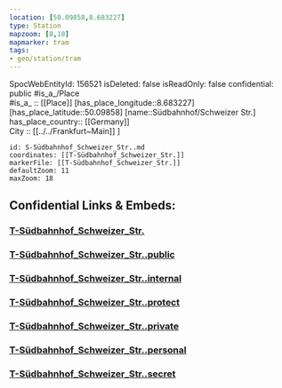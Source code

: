 ```yaml
---
location: [50.09858,8.683227] 
type: Station 
mapzoom: [8,18] 
mapmarker: tram 
tags:
- geo/station/tram
---
```

SpocWebEntityId: 156521
isDeleted: false
isReadOnly: false
confidential: public
#is_a_/Place  
#is_a_ :: [[Place]] 
[has_place_longitude::8.683227] 
[has_place_latitude::50.09858] 
[name::Südbahnhof/Schweizer Str.] 
has_place_country:: [[Germany]]  
City :: [[../../Frankfurt~Main]] ] 


```leaflet
id: S-Südbahnhof_Schweizer_Str..md
coordinates: [[T-Südbahnhof_Schweizer_Str.]] 
markerFile: [[T-Südbahnhof_Schweizer_Str.]] 
defaultZoom: 11 
maxZoom: 18
```


## Confidential Links & Embeds: 

### [T-Südbahnhof_Schweizer_Str.](/_Standards/Earth/Continent/Europe/Europe~Central/Germany/Germany~West/Hessen/counties~Hessen/Frankfurt~Main/Stations-FFM~T/T-Südbahnhof_Schweizer_Str..md) 

### [T-Südbahnhof_Schweizer_Str..public](/_public/Earth/Continent/Europe/Europe~Central/Germany/Germany~West/Hessen/counties~Hessen/Frankfurt~Main/Stations-FFM~T/T-Südbahnhof_Schweizer_Str..public.md) 

### [T-Südbahnhof_Schweizer_Str..internal](/_internal/Earth/Continent/Europe/Europe~Central/Germany/Germany~West/Hessen/counties~Hessen/Frankfurt~Main/Stations-FFM~T/T-Südbahnhof_Schweizer_Str..internal.md) 

### [T-Südbahnhof_Schweizer_Str..protect](/_protect/Earth/Continent/Europe/Europe~Central/Germany/Germany~West/Hessen/counties~Hessen/Frankfurt~Main/Stations-FFM~T/T-Südbahnhof_Schweizer_Str..protect.md) 

### [T-Südbahnhof_Schweizer_Str..private](/_private/Earth/Continent/Europe/Europe~Central/Germany/Germany~West/Hessen/counties~Hessen/Frankfurt~Main/Stations-FFM~T/T-Südbahnhof_Schweizer_Str..private.md) 

### [T-Südbahnhof_Schweizer_Str..personal](/_personal/Earth/Continent/Europe/Europe~Central/Germany/Germany~West/Hessen/counties~Hessen/Frankfurt~Main/Stations-FFM~T/T-Südbahnhof_Schweizer_Str..personal.md) 

### [T-Südbahnhof_Schweizer_Str..secret](/_secret/Earth/Continent/Europe/Europe~Central/Germany/Germany~West/Hessen/counties~Hessen/Frankfurt~Main/Stations-FFM~T/T-Südbahnhof_Schweizer_Str..secret.md)

